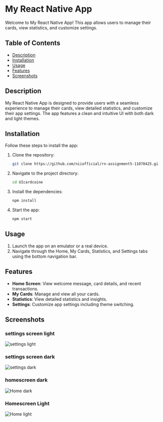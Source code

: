 # My React Native App

Welcome to My React Native App! This app allows users to manage their cards, view statistics, and customize settings.

## Table of Contents

- [Description](#description)
- [Installation](#installation)
- [Usage](#usage)
- [Features](#features)
- [Screenshots](#screenshots)



## Description

My React Native App is designed to provide users with a seamless experience to manage their cards, view detailed statistics, and customize their app settings. The app features a clean and intuitive UI with both dark and light themes.

## Installation

Follow these steps to install the app:

1. Clone the repository:

    ```sh
    git clone https://github.com/niiofficial/rn-assignment5-11078425.git
    ```

2. Navigate to the project directory:

    ```sh
    cd UIcardcoine
    ```

3. Install the dependencies:

    ```sh
    npm install
    ```

4. Start the app:

    ```sh
    npm start
    ```

## Usage

1. Launch the app on an emulator or a real device.
2. Navigate through the Home, My Cards, Statistics, and Settings tabs using the bottom navigation bar.

## Features

- **Home Screen**: View welcome message, card details, and recent transactions.
- **My Cards**: Manage and view all your cards.
- **Statistics**: View detailed statistics and insights.
- **Settings**: Customize app settings including theme switching.

## Screenshots

### settings screen light

![settings light](imgs/1.png)

### settings screen dark

![settings dark](imgs/2.png)

### homescreen dark

![Home dark](imgs/3.png)

### Homescreen Light

![Home light](imgs/4.png)

